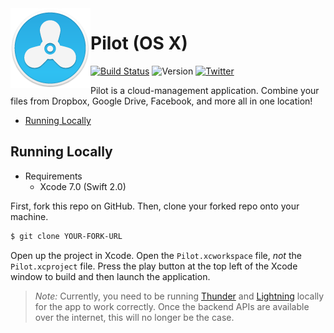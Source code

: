 <img align="left" src="Pilot/Assets.xcassets/AppIcon.appiconset/icon_128x128.png">

# Pilot (OS X)
[![Build Status](https://travis-ci.org/RohanNagar/pilot-osx.svg?branch=master)](https://travis-ci.org/RohanNagar/pilot-osx)
![Version](https://img.shields.io/badge/version-dev-7f8c8d.svg)
[![Twitter](https://img.shields.io/badge/twitter-%40RohanNagar22-00aced.svg)](http://twitter.com/RohanNagar22)

Pilot is a cloud-management application. Combine your files from Dropbox, Google Drive, Facebook, and more all in one location!

* [Running Locally](#running-locally)

## Running Locally
- Requirements
  - Xcode 7.0 (Swift 2.0)

First, fork this repo on GitHub. Then, clone your forked repo onto your machine.

```bash
$ git clone YOUR-FORK-URL
```

Open up the project in Xcode. Open the `Pilot.xcworkspace` file, *not* the `Pilot.xcproject` file. Press the play button at the top left of the Xcode window to build and then launch the application.

> *Note:* Currently, you need to be running [Thunder](https://github.com/RohanNagar/thunder) and [Lightning](https://github.com/RohanNagar/lightning) locally for the app to work correctly. Once the backend APIs are available over the internet, this will no longer be the case.
